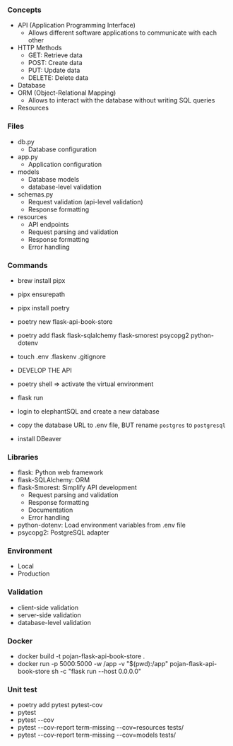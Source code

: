 ### Concepts

- API (Application Programming Interface)
    - Allows different software applications to communicate with each other
- HTTP Methods
    - GET: Retrieve data
    - POST: Create data
    - PUT: Update data
    - DELETE: Delete data
- Database
- ORM (Object-Relational Mapping)
    - Allows to interact with the database without writing SQL queries
- Resources

### Files

- db.py
    - Database configuration
- app.py
    - Application configuration
- models
    - Database models
    - database-level validation
- schemas.py
    - Request validation (api-level validation)
    - Response formatting
- resources
    - API endpoints
    - Request parsing and validation
    - Response formatting
    - Error handling

### Commands

- brew install pipx
- pipx ensurepath
- pipx install poetry
- poetry new flask-api-book-store
- poetry add flask flask-sqlalchemy flask-smorest psycopg2 python-dotenv
- touch .env .flaskenv .gitignore
- DEVELOP THE API
- poetry shell => activate the virtual environment
- flask run

- login to elephantSQL and create a new database
- copy the database URL to .env file, BUT rename `postgres` to `postgresql`
- install DBeaver

### Libraries

- flask: Python web framework
- flask-SQLAlchemy: ORM
- flask-Smorest: Simplify API development
    - Request parsing and validation
    - Response formatting
    - Documentation
    - Error handling
- python-dotenv: Load environment variables from .env file
- psycopg2: PostgreSQL adapter

### Environment

- Local
- Production

### Validation

- client-side validation
- server-side validation
- database-level validation

### Docker

- docker build -t pojan-flask-api-book-store .
- docker run -p 5000:5000 -w /app -v "$(pwd):/app" pojan-flask-api-book-store sh -c "flask run --host 0.0.0.0"

### Unit test

- poetry add pytest pytest-cov
- pytest
- pytest --cov
- pytest --cov-report term-missing --cov=resources tests/
- pytest --cov-report term-missing --cov=models tests/